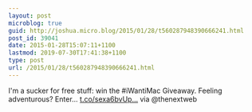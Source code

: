 ```yaml
---
layout: post
microblog: true
guid: http://joshua.micro.blog/2015/01/28/t560287948390666241.html
post_id: 39041
date: 2015-01-28T15:07:11+1100
lastmod: 2019-07-30T17:41:38+1100
type: post
url: /2015/01/28/t560287948390666241.html
---
```

I'm a sucker for free stuff: win the #iWantiMac Giveaway. Feeling adventurous? Enter... [t.co/sexa6bvUp...](https://t.co/sexa6bvUpV) via @thenextweb
